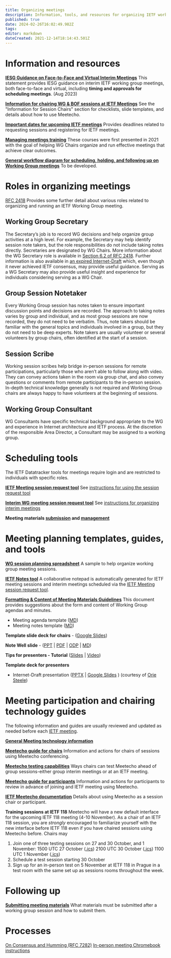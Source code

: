 ```yaml
---
title: Organizing meetings
description: Information, tools, and resources for organizing IETF working group meetings
published: true
date: 2024-02-26T16:02:49.982Z
tags: 
editor: markdown
dateCreated: 2021-12-14T18:14:43.501Z
---
```


# Information and resources

**[IESG Guidance on Face-to-Face and Virtual Interim Meetings](https://www.ietf.org/about/groups/iesg/statements/interim-meetings-guidance/)**
This statement provides IESG guidance on interim IETF working group meetings, both face-to-face and virtual, including **timing and approvals for scheduling meetings**. (Aug 2023)

**[Information for chairing WG & BOF sessions at IETF Meetings](https://www.ietf.org/how/meetings/preparation/)**
See the "Information for Session Chairs" section for checklists, slide templates, and details about how to use Meetecho.

**[Important dates for upcoming IETF meetings](https://datatracker.ietf.org/meeting/important-dates/)**
Provides deadlines related to requesting sessions and registering for IETF meetings.

**[Managing meetings training](../managing-meetings/)**
These courses were first presented in 2021 with the goal of helping WG Chairs organize and run effective meetings that achieve clear outcomes.

**[General workflow diagram for scheduling, holding, and following up on Working Group meetings]()**
To be developed.

# Roles in organizing meetings
[RFC 2418](https://www.rfc-editor.org/rfc/rfc2418.html) Provides some further detail about various roles related to organizing and running an IETF Working Group meeting.

## Working Group Secretary
The Secretary’s job is to record WG decisions and help organize group activities at a high level. For example, the Secretary may help identify session note takers, but the role responsibilities do not include taking notes directly. Secretaries are designated by WG Chairs. More information about the WG Secretary role is available in [Section 6.2 of RFC 2418](https://www.rfc-editor.org/rfc/rfc2418.html#section-6.2). Further information is also available in [an expired Internet-Draft](https://datatracker.ietf.org/doc/draft-secretaries-good-practices/) which, even though it never achieved IETF consensus, may provide useful guidance. Serving as a WG Secretary may also provide useful insight and experience for individuals considering serving as a WG Chair.

## Group Session Notetaker
Every Working Group session has notes taken to ensure important discussion points and decisions are recorded. The approach to taking notes varies by group and individual, and as most group sessions are now recorded, they do not need to be verbatim. Thus, note takers should be familiar with the general topics and individuals involved in a group, but they do not need to be deep experts. Note takers are usually volunteer or several volunteers by group chairs, often identified at the start of a session.

## Session Scribe
Working session scribes help bridge in-person sessions for remote participations, particularly those who aren’t able to follow along with video. They can convey actions taken in the room via group chat, and also convey questions or comments from remote participants to the in-person session. In-depth technical knowledge generally is not required and Working Group chairs are always happy to have volunteers at the beginning of sessions.

## Working Group Consultant
WG Consultants have specific technical background appropriate to the WG and experience in Internet architecture and IETF process. At the discretion of the responsible Area Director, a Consultant may be assigned to a working group.

# Scheduling tools
The IETF Datatracker tools for meetings require login and are restricted to individuals with specific roles.

**[IETF Meeting session request tool](https://datatracker.ietf.org/secr/sreq/)**
See [instructions for using the session request tool](/meetings/session-request-instructions)

**[Interim WG meeting session request tool](https://datatracker.ietf.org/meeting/interim/request/)**
See [instructions for organizing interim meetings](/meetings/interim-meeting-instructions)

**Meeting materials [submission](https://datatracker.ietf.org/cgi-bin/wg/wg_proceedings.cgi) and [management](https://datatracker.ietf.org/cgi-bin/wg/wg_proceedings.cgi)**

# Meeting planning templates, guides, and tools
**[WG session planning spreadsheet](https://docs.google.com/spreadsheets/d/1YFTZbzljjsNoedGhl4KC-12LqapSg8K34wRv3oLzBtE/edit?usp=sharing)**
A sample to help organize working group meeting sessions.

**[IETF Notes tool](https://notes.ietf.org)**
A collaborative notepad is automatically generated for IETF meeting sessions and interim meetings scheduled via the [IETF Meeting session request tool](https://datatracker.ietf.org/secr/sreq/).

**[Formatting & Content of Meeting Materials Guidelines](/meetings/guide-agendas-minutes)**
This document provides suggestions about the form and content of Working Group agendas and minutes.

- Meeting agenda template ([MD](https://chairs.ietf.org/en/wg-meeting-agenda-template))
- Meeting notes template ([MD](https://chairs.ietf.org/en/wg-meeting-notes-template))

**Template slide deck for chairs** - ([Google Slides](https://docs.google.com/presentation/d/1W930i_aYcvliMOO7eGnqlPovxhfrLSw9irbVda2E1G8/edit#slide=id.p1))

**Note Well slide** - ([PPT](https://www.ietf.org/media/documents/note-well.pptx) | [PDF](https://www.ietf.org/media/documents/note-well_rgthisX.pdf) | [ODP](https://www.ietf.org/media/documents/note-well_IDvDk7Y.odp) | [MD](https://www.ietf.org/media/documents/note-well.md))

**Tips for presenters - Tutorial** ([Slides](https://www.ietf.org/documents/141/91-PresentationSkills-Howard.pdf) | [Video](https://youtu.be/wlodPLEtplU))

**Template deck for presenters**
+ Internet-Draft presentation ([PPTX](https://docs.google.com/presentation/d/1x-oFAwgoZ1cVoYKDktjLtbA3Z2yrsxmt/edit?usp=sharing&ouid=115667381203544462141&rtpof=true&sd=true) | [Google Slides](https://docs.google.com/presentation/d/1-msVgg-PlxS66hTbEv1hZAJLqAvDWYkAkd4_AFeXRhE/edit?usp=sharing) )
(courtesy of [Orie Steele](https://datatracker.ietf.org/person/orie@transmute.industries))

# Meeting participation and chairing technology guides
The following information and guides are usually reviewed and updated as needed before each [IETF meeting](https://www.ietf.org/how/meetings/).

**[General Meeting technology information](https://www.ietf.org/how/meetings/technology/)**

**[Meetecho guide for chairs](https://www.ietf.org/how/meetings/technology/meetecho-guide-chairs/)**
Information and actions for chairs of sessions using Meetecho conferencing.

**[Meetecho testing capabilities](/meetings/meetecho-testing)**
Ways chairs can test Meetecho ahead of group sessions-either group interim meetings or at an IETF meeting.

**[Meetecho guide for participants](https://www.ietf.org/how/meetings/technology/meetecho-guide-participant/)**
Information and actions for participants to review in advance of joining and IETF meeting using Meetecho.

**[IETF Meetecho documentation](https://www.ietf.org/media/documents/IETF-Meetecho-Documentation.pdf)**
Details about using Meetecho as a session chair or participant.

**Training sessions at IETF 118** 
Meetecho will have a new default interface for the upcoming IETF 118 meeting (4-10 November). As a chair of an IETF 118 session, you are *strongly* encouraged to familiarize yourself with the new interface before IETF 118 even if you have chaired sessions using Meetecho before. Chairs may
1) Join one of three testing sessions on 27 and 30 October, and 1 November:
1500 UTC 27 October ([.ics](/calendar-files/ietf_118_session_chairs_test_session_1.ics))
2100 UTC 30 October ([.ics](/calendar-files/ietf_118_session_chairs_test_session_2.ics))
1100 UTC 1 November  ([.ics](/calendar-files/ietf_118_session_chairs_test_session_3.ics))
2) Schedule a test session starting 30 October
3) Sign up for an in-person test on 5 November at IETF 118 in Prague in a test room with the same set up as sessions rooms throughout the week.

# Following up
**[Submitting meeting materials](meeting-materials)**
What materials must be submitted after a working group session and how to submit them.

# Processes
[On Consensus and Humming (RFC 7282)](https://www.rfc-editor.org/rfc/rfc7282.html)
[In-person meeting Chromebook instructions](https://www.ietf.org/media/documents/Loading_Your_Presentation_-_Rainbow.pdf)
